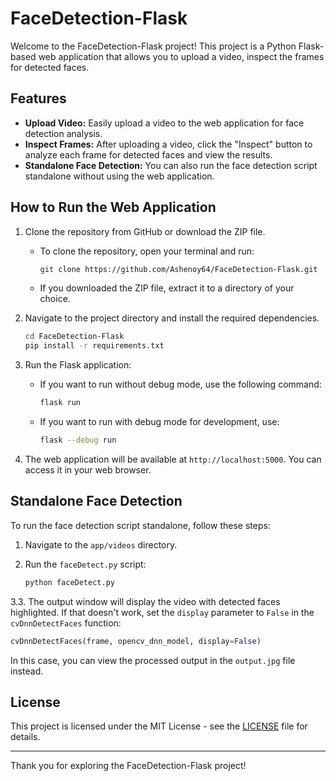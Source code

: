# FaceDetection-Flask

Welcome to the FaceDetection-Flask project! This project is a Python Flask-based web application that allows you to upload a video, inspect the frames for detected faces.

## Features

- **Upload Video:** Easily upload a video to the web application for face detection analysis.
- **Inspect Frames:** After uploading a video, click the "Inspect" button to analyze each frame for detected faces and view the results.
- **Standalone Face Detection:** You can also run the face detection script standalone without using the web application.

## How to Run the Web Application

1. Clone the repository from GitHub or download the ZIP file.

   - To clone the repository, open your terminal and run:

     ```bash
     git clone https://github.com/Ashenoy64/FaceDetection-Flask.git
     ```

   - If you downloaded the ZIP file, extract it to a directory of your choice.

2. Navigate to the project directory and install the required dependencies.

   ```bash
   cd FaceDetection-Flask
   pip install -r requirements.txt
   ```

3. Run the Flask application:

   - If you want to run without debug mode, use the following command:

     ```bash
     flask run
     ```

   - If you want to run with debug mode for development, use:

     ```bash
     flask --debug run
     ```

4. The web application will be available at `http://localhost:5000`. You can access it in your web browser.

## Standalone Face Detection

To run the face detection script standalone, follow these steps:

1. Navigate to the `app/videos` directory.

2. Run the `faceDetect.py` script:

   ```bash
   python faceDetect.py
   ```

3.3. The output window will display the video with detected faces highlighted. If that doesn't work, set the `display` parameter to `False` in the `cvDnnDetectFaces` function:

```python
cvDnnDetectFaces(frame, opencv_dnn_model, display=False)
```

In this case, you can view the processed output in the `output.jpg` file instead.


## License

This project is licensed under the MIT License - see the [LICENSE](LICENSE) file for details.

---

Thank you for exploring the FaceDetection-Flask project!